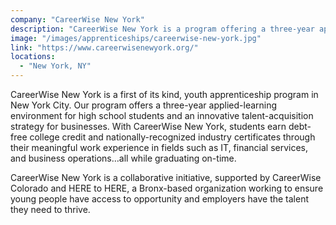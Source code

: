 ```yaml
---
company: "CareerWise New York"
description: "CareerWise New York is a program offering a three-year applied-learning environment for high school students and an innovative talent-acquisition strategy for businesses."
image: "/images/apprenticeships/careerwise-new-york.jpg"
link: "https://www.careerwisenewyork.org/"
locations:
  - "New York, NY"
---
```


CareerWise New York is a first of its kind, youth apprenticeship program in New York City. Our program offers a three-year applied-learning environment for high school students and an innovative talent-acquisition strategy for businesses. With CareerWise New York, students earn debt-free college credit and nationally-recognized industry certificates through their meaningful work experience in fields such as IT, financial services, and business operations…all while graduating on-time.

CareerWise New York is a collaborative initiative, supported by CareerWise Colorado and HERE to HERE, a Bronx-based organization working to ensure young people have access to opportunity and employers have the talent they need to thrive.

